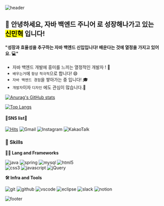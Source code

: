 <!-- Header -->

![header](https://capsule-render.vercel.app/api?type=waving&color=auto&height=360&text=%EC%A6%90%EA%B2%81%EA%B2%8C+%EC%97%B4%EC%A0%95%EC%A0%81%EC%9C%BC%EB%A1%9C+%EA%B0%9C%EB%B0%9C%ED%95%98%EC%9E%90&fontSize=65&fontAlign=50&fontAlignY=50&desc=Happy+Coding+Day&descSize=30&descAlign=50&descAlignY=60)

## 🙇 안녕하세요, 자바 백엔드 주니어 로 성장해나가고 있는 <mark>신민혁</mark> 입니다!

 #### "성장과 효율성을 추구하는 자바 백엔드 신입입니다! 배운다는 것에 열정을 가지고 있어요. 💻"  

 * 자바 백엔드 개발에 흥미를 느끼는 열정적인 개발자 ! 🌟
 * `배우는거`에 `항상` `적극적`으로 합니다! 😄
 * `자바 백엔드 경험`을 쌓아가는 중 입니다! 🎓
 * `개발자`이자 `디자인` 에도 관심이 많습니다.🤖

[![Anurag's GitHub stats](https://github-readme-stats.vercel.app/api?username=MinTrue)](https://github.com/MinTrue/MinTrue/github-readme-stats)

[![Top Langs](https://github-readme-stats.vercel.app/api/top-langs/?username=MinTrue)](https://github.com/MinTrue/github-readme-stats)


####  📱SNS list📱
[![Hits](https://hits.seeyoufarm.com/api/count/incr/badge.svg?url=https%3A%2F%2Fgithub.com%2FMinTrue%2F&count_bg=%2379C83D&title_bg=%23555555&icon=&icon_color=%23E7E7E7&title=hits&edge_flat=false)](https://hits.seeyoufarm.com)
![Gmail](https://img.shields.io/badge/Gmail-D14836?style=for-the-badge&logo=gmail&logoColor=white)
![Instagram](https://img.shields.io/badge/Instagram-%23E4405F.svg?style=for-the-badge&logo=Instagram&logoColor=white)
![KakaoTalk](https://img.shields.io/badge/kakaotalk-ffcd00.svg?style=for-the-badge&logo=kakaotalk&logoColor=000000)


<!-- Body -->

### 🦾 Skills

**🧑‍💻 Lang and Frameworks**
<!-- 과정 상에서 배운 것, 포트폴리오에 포함된 것 -->
<!-- Oracle의 요청으로 Java 로고가 Simple Icons에서 삭제되었기에 대신 OpenJDK의 로고를 사용 -->
![java](https://img.shields.io/badge/java-ffffff.svg?&style=for-the-badge&logo=openjdk&logoColor=black)
![spring](https://img.shields.io/badge/spring-6DB33F.svg?&style=for-the-badge&logo=spring&logoColor=white)
![mysql](https://img.shields.io/badge/mysql-4479A1.svg?&style=for-the-badge&logo=mysql&logoColor=white)
![html5](https://img.shields.io/badge/html5-E34F26.svg?&style=for-the-badge&logo=html5&logoColor=white)<br>
![css3](https://img.shields.io/badge/css3-1572B6.svg?&style=for-the-badge&logo=css3&logoColor=white)
![javascript](https://img.shields.io/badge/javascript-F7DF1E.svg?&style=for-the-badge&logo=javascript&logoColor=white)
![jQuery](https://img.shields.io/badge/jquery-0769AD.svg?&style=for-the-badge&logo=jquery&logoColor=white) 

**🛠️ Infra and Tools**

![git](https://img.shields.io/badge/git-F05032.svg?&style=for-the-badge&logo=git&logoColor=white)
![github](https://img.shields.io/badge/github-181717.svg?&style=for-the-badge&logo=github&logoColor=white)
![vscode](https://img.shields.io/badge/vscode-007ACC.svg?&style=for-the-badge&logo=visualstudiocode&logoColor=white)
![eclipse](https://img.shields.io/badge/eclipse-2C2255.svg?&style=for-the-badge&logo=eclipseide&logoColor=white)
![slack](https://img.shields.io/badge/slack-4A154B.svg?&style=for-the-badge&logo=slack&logoColor=white)
![notion](https://img.shields.io/badge/notion-000000.svg?&style=for-the-badge&logo=notion&logoColor=white)


![footer](https://capsule-render.vercel.app/api?type=waving&color=auto&height=100&)
